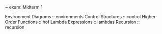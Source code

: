 ~ exam: Midterm 1

<topic>Environment Diagrams :: environments</topic>
<topic>Control Structures :: control</topic>
<topic>Higher-Order Functions :: hof</topic>
<topic>Lambda Expressions :: lambdas</topic>
<topic>Recursion :: recursion</topic>

